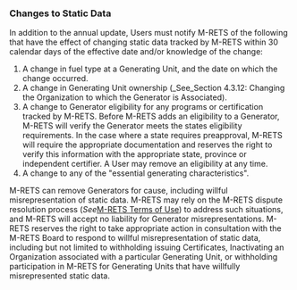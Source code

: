 ### Changes to Static Data

In addition to the annual update, Users must notify M-RETS of the following that have the effect of changing static data tracked by M-RETS within 30 calendar days of the effective date and/or knowledge of the change:

1. A change in fuel type at a Generating Unit, and the date on which the change occurred.
2. A change in Generating Unit ownership (_See_Section 4.3.12: Changing the Organization to which the Generator is Associated).
3. A change to Generator eligibility for any programs or certification tracked by M-RETS. Before M-RETS adds an eligibility to a Generator, M-RETS will verify the Generator meets the states eligibility requirements. In the case where a state requires preapproval, M-RETS will require the appropriate documentation and reserves the right to verify this information with the appropriate state, province or independent certifier. A User may remove an eligibility at any time.
4. A change to any of the &quot;essential generating characteristics&quot;.

M-RETS can remove Generators for cause, including willful misrepresentation of static data. M-RETS may rely on the M-RETS dispute resolution process (_See_[M-RETS Terms of Use](https://help.mrets.org/en/articles/1376725-terms-of-use)) to address such situations, and M-RETS will accept no liability for Generator misrepresentations. M-RETS reserves the right to take appropriate action in consultation with the M-RETS Board to respond to willful misrepresentation of static data, including but not limited to withholding issuing Certificates, Inactivating an Organization associated with a particular Generating Unit, or withholding participation in M-RETS for Generating Units that have willfully misrepresented static data.
